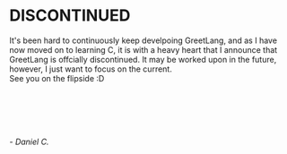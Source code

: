 # DISCONTINUED

It's been hard to continuously keep develpoing GreetLang, and as I have now moved on to learning C, it is with a heavy heart that I announce that 
GreetLang is offcially discontinued. It may be worked upon in the future, however, I just want to focus on the current. <br />
See you on the flipside :D

<br />
<br />
<br />
<br />

*- Daniel C.*

